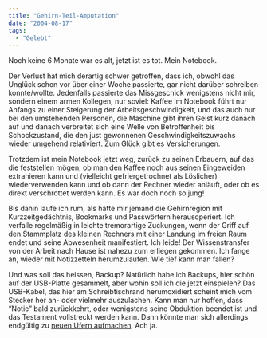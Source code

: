 ```yaml
---
title: "Gehirn-Teil-Amputation"
date: "2004-08-17"
tags:
  - "Gelebt"
---
```


Noch keine 6 Monate war es alt, jetzt ist es tot. Mein Notebook.

Der Verlust hat mich derartig schwer getroffen, dass ich, obwohl das Unglück schon vor über einer Woche passierte, gar nicht darüber schreiben konnte/wollte. Jedenfalls passierte das Missgeschick wenigstens nicht mir, sondern einem armen Kollegen, nur soviel: Kaffee im Notebook führt nur Anfangs zu einer Steigerung der Arbeitsgeschwindigkeit, und das auch nur bei den umstehenden Personen, die Maschine gibt ihren Geist kurz danach auf und danach verbreitet sich eine Welle von Betroffenheit bis Schockzustand, die den just gewonnenen Geschwindigkeitszuwachs wieder umgehend relativiert. Zum Glück gibt es Versicherungen.

Trotzdem ist mein Notebook jetzt weg, zurück zu seinen Erbauern, auf das die feststellen mögen, ob man den Kaffee noch aus seinen Eingeweiden extrahieren kann und (vielleicht gefriergetrochnet als Löslicher) wiederverwenden kann und ob dann der Rechner wieder anläuft, oder ob es direkt verschrottet werden kann. Es war doch noch so jung!

Bis dahin laufe ich rum, als hätte mir jemand die Gehirnregion mit Kurzzeitgedächtnis, Bookmarks und Passwörtern herausoperiert. Ich verfalle regelmäßig in leichte tremorartige Zuckungen, wenn der Griff auf den Stammplatz des kleinen Rechners mit einer Landung im freien Raum endet und seine Abwesenheit manifestiert. Ich leide! Der Wissenstransfer von der Arbeit nach Hause ist nahezu zum erliegen gekommen. Ich fange an, wieder mit Notizzetteln herumzulaufen. Wie tief kann man fallen?

Und was soll das heissen, Backup? Natürlich habe ich Backups, hier schön auf der USB-Platte gesammelt, aber wohin soll ich die jetzt einspielen? Das USB-Kabel, das hier am Schreibtischrand herumoxidiert scheint mich vom Stecker her an- oder vielmehr auszulachen. Kann man nur hoffen, dass “Notie” bald zurückkehrt, oder wenigstens seine Obduktion beendet ist und das Testament vollstreckt werden kann. Dann könnte man sich allerdings endgültig zu [neuen Ufern aufmachen](http://www.apple.com/ibook/). Ach ja.

